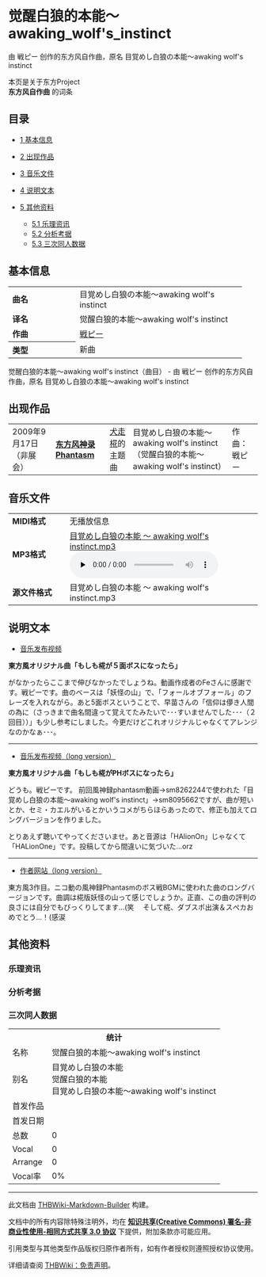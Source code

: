 # 觉醒白狼的本能～awaking_wolf's_instinct

<!-- source html: G:\repos\THBWiki-Markdown-Builder\THBWikiMarkdown\Temp\main\3\3f\ns0%3A%E8%A7%89%E9%86%92%E7%99%BD%E7%8B%BC%E7%9A%84%E6%9C%AC%E8%83%BD%EF%BD%9Eawaking_wolf%27s_instinct.html -->

由 戦ピー 创作的东方风自作曲，原名 目覚めし白狼の本能～awaking wolf's instinct

本页是关于东方Project  
 **东方风自作曲** 的词条

## 目录

- [1 基本信息](#基本信息)
- [2 出现作品](#出现作品)
- [3 音乐文件](#音乐文件)
- [4 说明文本](#说明文本)
- [5 其他资料](#其他资料)

  - [5.1 乐理资讯](#乐理资讯)
  - [5.2 分析考据](#分析考据)
  - [5.3 三次同人数据](#三次同人数据)








## 基本信息

<table><tbody><tr><td style="width:120px"><b>曲名</b></td><td style="width:320px">目覚めし白狼の本能～awaking wolf's instinct</td></tr><tr><td><b>译名</b></td><td>觉醒白狼的本能～awaking wolf&#39;s instinct</td></tr><tr><td><b>作曲</b></td><td><a href="/index.php?title=%E6%88%A6%E3%83%94%E3%83%BC&amp;action=edit&amp;redlink=1" class="new" title="戦ピー（页面不存在）">戦ピー</a></td></tr><tr><th style="text-align: left;"><b>类型</b></th><td>新曲</td></tr></tbody></table>

觉醒白狼的本能～awaking wolf's instinct（曲目） - 由 戦ピー 创作的东方风自作曲，原名 目覚めし白狼の本能～awaking wolf's instinct

## 出现作品

<table>

<tbody><tr><td>2009年9月17日（非展会）</td><td><b><a href="/index.php?title=%E4%B8%9C%E6%96%B9%E9%A3%8E%E7%A5%9E%E5%BD%95Phantasm&amp;action=edit&amp;redlink=1" class="new" title="东方风神录Phantasm（页面不存在）">东方风神录Phantasm</a></b></td><td><a href="./犬走椛.md" title="犬走椛">犬走椛</a>的主题曲</td><td style="padding-left:5px;">目覚めし白狼の本能～awaking wolf's instinct（觉醒白狼的本能～awaking wolf&#39;s instinct）</td><td style="padding-left:10px;">作曲：戦ピー</td></tr>
</tbody></table>



## 音乐文件

<table><tbody><tr class="mw-empty-elt"></tr><tr><td width="100"><b>MIDI格式</b></td><td>无播放信息</td></tr><tr><td><b>MP3格式</b></td><td><a href="./文件-目覚めし白狼の本能_～_awaking_wolf's_instinct.mp3.md" title="文件:目覚めし白狼の本能 ～ awaking wolf&#39;s instinct.mp3">目覚めし白狼の本能 ～ awaking wolf's instinct.mp3</a><br><audio src="https://upload.thwiki.cc/c/ca/%E7%9B%AE%E8%A6%9A%E3%82%81%E3%81%97%E7%99%BD%E7%8B%BC%E3%81%AE%E6%9C%AC%E8%83%BD_%EF%BD%9E_awaking_wolf%27s_instinct.mp3" loop="" controls="" preload="none"></audio></td></tr><tr><td><b>源文件格式</b></td><td>目覚めし白狼の本能 ～ awaking wolf's instinct.mp3</td></tr></tbody></table>



## 说明文本
- [音乐发布视频](https://www.nicovideo.jp/watch/sm8095662)

  
 **東方風オリジナル曲「もしも椛が５面ボスになったら」** 
  
  
がなかったらここまで伸びなかったでしょうね。動画作成者のFeさんに感謝です。戦ピーです。曲のベースは「妖怪の山」で、「フォールオブフォール」のフレーズを入れながら。あと5面ボスということで、早苗さんの「信仰は儚き人間の為に（さっきまで曲名間違って覚えてたみたいで･･･すいませんでした･･･（２回目））」も少し参考にしました。今更だけどこれオリジナルじゃなくてアレンジなのかなぁ･･･。
  

___

- [音乐发布视频（long version）](https://www.nicovideo.jp/watch/sm9635592)

  
 **東方風オリジナル曲「もしも椛がPHボスになったら」** 
  
  
どうも。戦ピーです。
前回風神録phantasm動画→sm8262244で使われた「目覚めし白狼の本能～awaking wolf's instinct」→sm8095662ですが、曲が短いとか、セミ・カエルがいるとかいうコメがちらほらあったので、修正も加えてロングバージョンを作りました。
  
  
とりあえず聴いてやってくださいませ。あと音源は「HAlionOn」じゃなくて「HALionOne」です。投稿してから間違いに気づいた…orz
  

___

- [作者网站（long version）](https://web.archive.org/web/20110210010519/http://senpifreedom.web.fc2.com:80/originalgamebgm.htm)

  
東方風3作目。ニコ動の風神録Phantasmのボス戦BGMに使われた曲のロングバージョンです。曲調は椛版妖怪の山って感じでしょうか。正直、この曲の評判の良さには自分でもびっくりしてます…(笑　
そして椛、ダブスポ出演＆スぺカおめでとう…！(感涙
  


## 其他资料

### 乐理资讯

### 分析考据

### 三次同人数据

<table><tbody><tr><th colspan="2">统计</th></tr>
<tr><td>名称</td><td>觉醒白狼的本能～awaking wolf&#39;s instinct</td></tr>
<tr><td>别名</td><td>目覚めし白狼の本能<br>觉醒白狼的本能<br>目覚めし白狼の本能～awaking wolf's instinct</td></tr>
<tr><td>首发作品</td><td></td></tr>
<tr><td>首发日期</td><td></td></tr>
<tr><td>总数</td><td>0</td></tr>
<tr><td>Vocal</td><td>0</td></tr>
<tr><td>Arrange</td><td>0</td></tr>
<tr><td>Vocal率</td><td>0%</td></tr>
</tbody></table>


  
  

  
  
  

  
  
  

  





---

此文档由 [THBWiki-Markdown-Builder](https://github.com/Delsin-Yu/THBWiki-Markdown-Builder) 构建。

文档中的所有内容除特殊注明外，均在 [**知识共享(Creative Commons) 署名-非商业性使用-相同方式共享 3.0 协议**](https://creativecommons.org/licenses/by-sa/3.0/deed.zh-hans) 下提供，附加条款亦可能应用。

引用类型与其他类型作品版权归原作者所有，如有作者授权则遵照授权协议使用。

详细请查阅 [THBWiki：免责声明](https://thbwiki.cc/THBWiki:%E5%85%8D%E8%B4%A3%E5%A3%B0%E6%98%8E)。

